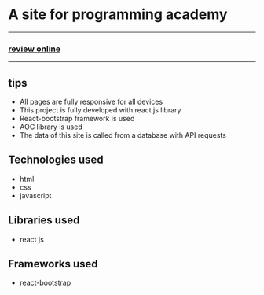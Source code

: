 <h1>A site for programming academy</h1>

<hr>

<h3>
  <a href="https://66d0e9d2ceea5ca43e83a74e--graceful-kringle-726fcd.netlify.app/">review online</a>
</h3>

<hr>

<h2>tips</h2>

- <span>All pages are fully responsive for all devices</span>
- <span>This project is fully developed with react js library</span>
- <span>React-bootstrap framework is used</span>
- <span>AOC library is used</span>
- <span>The data of this site is called from a database with API requests</span>

<h2>Technologies used</h2>

- <span>html</span>
- <span>css</span>
- <span>javascript</span>

<h2>Libraries used</h2>

- <span>react js</span>

<h2>Frameworks used</h2>

- <span>react-bootstrap</span>
